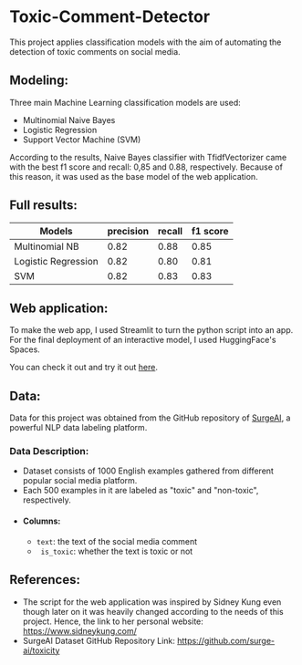 # Toxic-Comment-Detector
This project applies classification models with the aim of automating the detection of toxic comments on social media.

## Modeling:
Three main Machine Learning classification models are used:
* Multinomial Naive Bayes
* Logistic Regression
* Support Vector Machine (SVM)

According to the results, Naive Bayes classifier with TfidfVectorizer came with the best f1 score and recall: 0,85 and 0.88, respectively.
Because of this reason, it was used as the base model of the web application. 

## Full results: 
|       Models       | precision   | recall   | f1 score |
| -----------------  | ------------| ---------|----------|
|Multinomial NB      |    0.82     |   0.88   |   0.85   |
|Logistic Regression |    0.82     |   0.80   |   0.81   |
|SVM                 |    0.82     |   0.83   |   0.83   |

## Web application:
To make the web app, I used Streamlit to turn the python script into an app. For the final deployment of an interactive model, I used HuggingFace's Spaces.

You can check it out and try it out [here]().

## Data:
Data for this project was obtained from the GitHub repository of [SurgeAI](https://github.com/surge-ai/toxicity), a powerful NLP data labeling platform.

### Data Description:
* Dataset consists of 1000 English examples gathered from different popular social media platform. 
* Each 500 examples in it are labeled as "toxic" and "non-toxic", respectively. 
* #### Columns:
  * ``` text ```: the text of the social media comment
  * ``` is_toxic```: whether the text is toxic or not


## References:
* The script for the web application was inspired by Sidney Kung even though later on it was heavily changed according to the needs of this project. Hence, the link to her personal website: https://www.sidneykung.com/
* SurgeAI Dataset GitHub Repository Link: https://github.com/surge-ai/toxicity
